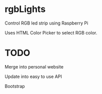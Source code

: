 # rgbLights
Control RGB led strip using Raspberry Pi 

Uses HTML Color Picker to select RGB color. 

# TODO
Merge into personal website

Update into easy to use API

Bootstrap
